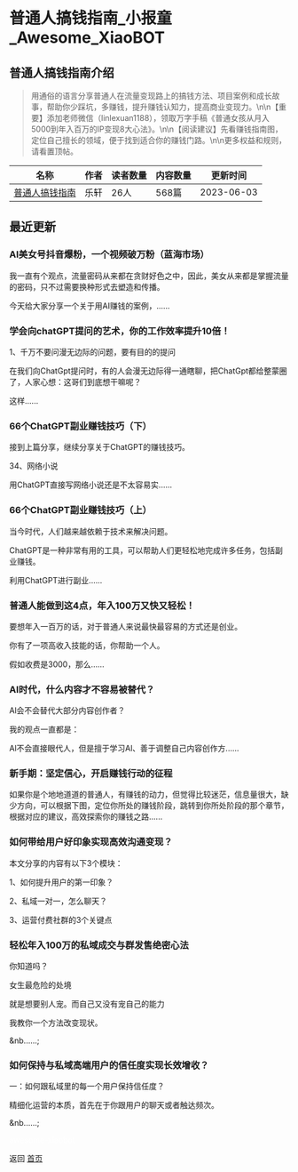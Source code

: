 # 普通人搞钱指南_小报童_Awesome_XiaoBOT

## 普通人搞钱指南介绍
> 用通俗的语言分享普通人在流量变现路上的搞钱方法、项目案例和成长故事，帮助你少踩坑，多赚钱，提升赚钱认知力，提高商业变现力。\n\n【重要】添加老师微信（linlexuan1188），领取万字手稿《普通女孩从月入5000到年入百万的IP变现8大心法》。\n\n【阅读建议】先看赚钱指南图，定位自己擅长的领域，便于找到适合你的赚钱门路。\n\n更多权益和规则，请看置顶帖。  
  


|名称|作者|读者数量|内容数量|更新时间|
|---|---|---|---|---|
|[普通人搞钱指南](https://xiaobot.net/p/linlexuan6688?refer=9c3f1c95-a052-465a-9902-f6d75080262a)|乐轩|26人|568篇|2023-06-03|

## 最近更新
### AI美女号抖音爆粉，一个视频破万粉（蓝海市场）

我一直有个观点，流量密码从来都在贪财好色之中，因此，美女从来都是掌握流量的密码，只不过需要换种形式去塑造和传播。

今天给大家分享一个关于用AI赚钱的案例，......

### 学会向chatGPT提问的艺术，你的工作效率提升10倍！

1、千万不要问漫无边际的问题，要有目的的提问

在我们向ChatGpt提问时，有的人会漫无边际得一通瞎聊，把ChatGpt都给整蒙圈了，人家心想：这哥们到底想干嘛呢？

这样......

### 66个ChatGPT副业赚钱技巧（下）

接到上篇分享，继续分享关于ChatGPT的赚钱技巧。

34、网络小说

用ChatGPT直接写网络小说还是不太容易实......

### 66个ChatGPT副业赚钱技巧（上）

当今时代，人们越来越依赖于技术来解决问题。

ChatGPT是一种非常有用的工具，可以帮助人们更轻松地完成许多任务，包括副业赚钱。

利用ChatGPT进行副业......

### 普通人能做到这4点，年入100万又快又轻松！

要想年入一百万的话，对于普通人来说最快最容易的方式还是创业。

你有了一项高收入技能的话，你帮助一个人。

假如收费是3000，那么......

### AI时代，什么内容才不容易被替代？

Al会不会替代大部分内容创作者？

我的观点一直都是：

Al不会直接眼代人，但是擅于学习Al、善于调整自己内容创作方......

### 新手期：坚定信心，开启赚钱行动的征程

如果你是个地地道道的普通人，有赚钱的动力，但觉得比较迷茫，信息量很大，缺少方向，可以根据下图，定位你所处的赚钱阶段，跳转到你所处阶段的那个章节，根据对应的建议，高效探索你的赚钱之路......

### 如何带给用户好印象实现高效沟通变现？

本文分享的内容有以下3个模块：

1、如何提升用户的第一印象？

2、私域一对一，怎么聊天？

3、运营付费社群的3个关键点

### 轻松年入100万的私域成交与群发售绝密心法

你知道吗？

女生最危险的处境

就是想要别人宠。而自己又没有宠自己的能力

我教你一个方法改变现状。

&nb......;

### 如何保持与私域高端用户的信任度实现长效增收？



一：如何跟私域里的每一个用户保持信任度？



精细化运营的本质，首先在于你跟用户的聊天或者触达频次。

&nb......;


<a href="https://github.com/Reno9527/awesome-xiaobot" style="color: white; text-decoration: none;">awesome-xiaobot</a>

返回 [首页](../README.md)
